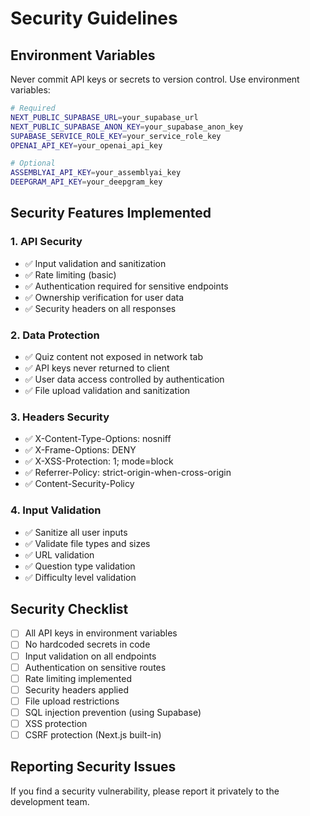 # Security Guidelines

## Environment Variables
Never commit API keys or secrets to version control. Use environment variables:

```bash
# Required
NEXT_PUBLIC_SUPABASE_URL=your_supabase_url
NEXT_PUBLIC_SUPABASE_ANON_KEY=your_supabase_anon_key
SUPABASE_SERVICE_ROLE_KEY=your_service_role_key
OPENAI_API_KEY=your_openai_api_key

# Optional
ASSEMBLYAI_API_KEY=your_assemblyai_key
DEEPGRAM_API_KEY=your_deepgram_key
```

## Security Features Implemented

### 1. API Security
- ✅ Input validation and sanitization
- ✅ Rate limiting (basic)
- ✅ Authentication required for sensitive endpoints
- ✅ Ownership verification for user data
- ✅ Security headers on all responses

### 2. Data Protection
- ✅ Quiz content not exposed in network tab
- ✅ API keys never returned to client
- ✅ User data access controlled by authentication
- ✅ File upload validation and sanitization

### 3. Headers Security
- ✅ X-Content-Type-Options: nosniff
- ✅ X-Frame-Options: DENY
- ✅ X-XSS-Protection: 1; mode=block
- ✅ Referrer-Policy: strict-origin-when-cross-origin
- ✅ Content-Security-Policy

### 4. Input Validation
- ✅ Sanitize all user inputs
- ✅ Validate file types and sizes
- ✅ URL validation
- ✅ Question type validation
- ✅ Difficulty level validation

## Security Checklist
- [ ] All API keys in environment variables
- [ ] No hardcoded secrets in code
- [ ] Input validation on all endpoints
- [ ] Authentication on sensitive routes
- [ ] Rate limiting implemented
- [ ] Security headers applied
- [ ] File upload restrictions
- [ ] SQL injection prevention (using Supabase)
- [ ] XSS protection
- [ ] CSRF protection (Next.js built-in)

## Reporting Security Issues
If you find a security vulnerability, please report it privately to the development team.
